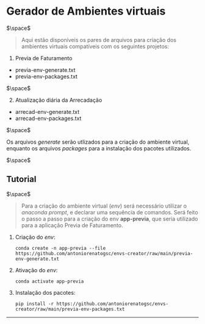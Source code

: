# Gerador de Ambientes virtuais

$\space$

> Aqui estão disponíveis os pares de arquivos para criação dos ambientes virtuais compatíveis com os seguintes projetos:



1.   Previa de Faturamento

  *   previa-env-generate.txt
  *   previa-env-packages.txt


$\space$

2.   Atualização diária da Arrecadação

  *   arrecad-env-generate.txt
  *   arrecad-env-packages.txt

$\space$

Os arquivos *generate* serão utlizados para a criação do ambiente virtual, enquanto os arquivos *packages* para a instalação dos pacotes utilizados.


$\space$


## Tutorial

$\space$

>Para a criação do ambiente virtual (*env*) será necessário utilizar o *anaconda prompt*, e declarar uma sequência de comandos. Será feito o passo a passo para a criação do env **app-previa**, que seria utilizado para a aplicação Previa de Faturamento.

1.  Criação do *env*:

        conda create -n app-previa --file https://github.com/antoniorenatogsc/envs-creator/raw/main/previa-env-generate.txt

2.  Ativação do *env*:

        conda activate app-previa

3.  Instalação dos pacotes:

        pip install -r https://github.com/antoniorenatogsc/envs-creator/raw/main/previa-env-packages.txt

---
